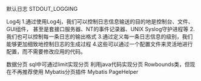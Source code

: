 默认日志
STDOUT_LOGGING

Log4j
1.通过使用Log4j，我们可以控制日志信息输送的目的地是控制台、文件、GUI组件，
  甚至是套接口服务器、NT的事件记录器、UNIX Syslog守护进程等
2.我们也可以控制每一条日志的输出格式
3.通过定义每一条日志信息的级别，我们能够更加细致地控制日志的生成过程
4.这些可以通过一个配置文件来灵活地进行配置，而不需要修改应用的代码。

数据分页
sql中可通过limit实现分页
利用java代码实现分页 Rowbounds类，但现在不再推荐使用
Mybatis分页插件 Mybatis PageHelper















